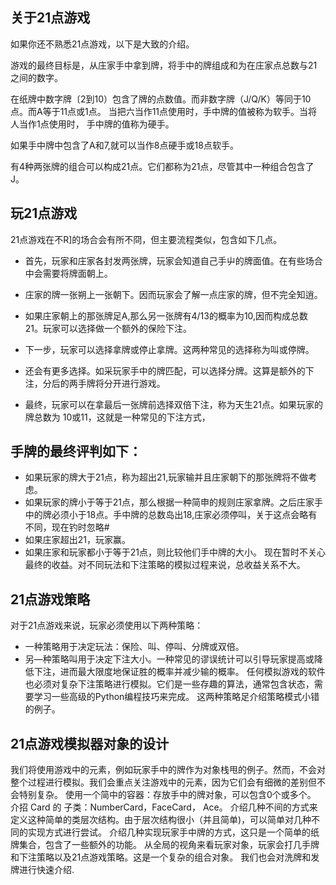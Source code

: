 ## 关于21点游戏
如果你还不熟悉21点游戏，以下是大致的介绍。

游戏的最终目标是，从庄家手中拿到牌，将手中的牌组成和为在庄家点总数与21之间的数字。

在纸牌中数字牌〔2到10）包含了牌的点数值。而非数字牌（J/Q/K）等同于10点。而A等于11点或1点。
当把六当作11点使用时，手中牌的值被称为软手。当将人当作1点使用时， 手中牌的值称为硬手。

如果手中牌中包含了A和7,就可以当作8点硬手或18点软手。

有4种两张牌的组合可以构成21点。它们都称为21点，尽管其中一种组合包含了J。


## 玩21点游戏
21点游戏在不R]的场合会有所不冏，但主要流程类似，包含如下几点。

- 首先，玩家和庄家各封发两张牌，玩家会知道自己手屮的牌面值。在有些场合中会需要将牌面朝上。
- 庄家的牌一张朔上一张朝下。因而玩家会了解一点庄家的牌，但不完全知逍。

- 如果庄家朝上的那张牌足A,那么另一张牌有4/13的概率为10,因而构成总数21。玩家可以选择做一个额外的保险下注。

- 下一步，玩家可以选择拿牌或停止拿牌。这两种常见的选择称为叫或停牌。

- 还会有更多选择。如采玩家手中的牌匹配，可以选择分牌。这算是额外的下注，分后的两手牌将分开进行游戏。

- 最终，玩家可以在拿最后一张牌前选择双倍下注，称为天生21点。如果玩家的牌总数为 10或11，这就是一种常见的下注方式，

## 手牌的最终评判如下：
- 如果玩家的牌大于21点，称为超出21,玩家输并且庄家朝下的那张牌将不做考虑。
- 如果玩家的牌小于等于21点，那么根据一种简申的规则庄家拿牌。之后庄家手中的牌必须小于18点。手中牌的总数岛出18,庄家必须停叫，关于这点会略有不同，现在钓时忽略#
- 如果庄家超出21，玩家赢。
- 如果庄家和玩家都小于等于21点，则比较他们手中牌的大小。
现在暂时不关心最终的收益。对不同玩法和下注策略的模拟过程来说，总收益关系不大。

## 21点游戏策略
对于21点游戏来说，玩家必须使用以下两种策略：

- 一种策略用于决定玩法：保险、叫、停叫、分牌或双倍。
- 另—种策略叫用于决定下注大小。一种常见的谬误统计可以引导玩家提高或降低下注，进而最大限度地保证胜的概率并减少输的概率。
  任何模拟游戏的软件也必须对复杂下注策略进行模拟。它们是一些存趣的算法，通常包含状态，需要学习一些高级的Python编程技巧来完成。
这两种策略足介绍策略模式小错的例子。

## 21点游戏模拟器对象的设计
我们将使用游戏中的元素，例如玩家手中的牌作为对象栈甩的例子。然而，不会对整个过程进行模拟。我们会重点关注游戏中的元素，因为它们会有细微的差别但不会特别复杂。
使用一个简中的容器：存放手中的牌对象，可以包含0个或多个。
介招 Card 的 子类：NumberCard，FaceCard， Ace。
介绍几种不间的方式来定义这种简单的类层次结构。由于层次结构很小（并且简单)，可以简单对几种不同的实现方式进行尝试。
介绍几种实现玩家手中牌的方式，这只是一个简单的纸牌集合，包含了一些额外的功能。 
从全局的视角来看玩家对象，玩家会打几手牌和下注策略以及21点游戏策略。这是一个复杂的组合对象。
我们也会对洗牌和发牌进行快速介绍.
